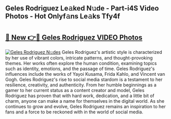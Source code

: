 ## Geles Rodriguez Le𝚊ked N𝚞de - Part-i4S Video Photos - Hot Onlyf𝚊ns Le𝚊ks Tfy4f

# <h2><a href="http://ac3468.deff.icu/?id=Geles+Rodriguez">🔗 New 👉🔴 Geles Rodriguez VIDEO Photos</a></h2>

[![Geles Rodriguez N𝚞des](https://i.imgur.com/rIISA9y.gif)](http://ac3468.deff.icu/?id=Geles+Rodriguez)
Geles Rodriguez's artistic style is characterized by her use of vibrant colors, intricate patterns, and thought-provoking themes. Her works often explore the human condition, examining topics such as identity, emotions, and the passage of time. Geles Rodriguez's influences include the works of Yayoi Kusama, Frida Kahlo, and Vincent van Gogh. Geles Rodriguez's rise to social media stardom is a testament to her resilience, creativity, and authenticity. From her humble beginnings as a gamer to her current status as a content creator and model, Geles Rodriguez has proven that with hard work, dedication, and a little bit of charm, anyone can make a name for themselves in the digital world. As she continues to grow and evolve, Geles Rodriguez remains an inspiration to her fans and a force to be reckoned with in the world of social media.

